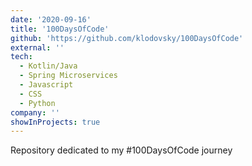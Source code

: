```yaml
---
date: '2020-09-16'
title: '100DaysOfCode'
github: 'https://github.com/klodovsky/100DaysOfCode'
external: ''
tech:
  - Kotlin/Java
  - Spring Microservices
  - Javascript
  - CSS
  - Python
company: ''
showInProjects: true
---
```


Repository dedicated to my #100DaysOfCode journey
